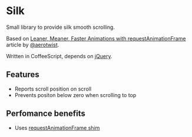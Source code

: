 # Silk

Small library to provide silk smooth scrolling.

Based on [Leaner, Meaner, Faster Animations with requestAnimationFrame](http://www.html5rocks.com/en/tutorials/speed/scrolling/) article by [@aerotwist](https://twitter.com/aerotwist). 

Written in CoffeeScript, depends on [jQuery](http://jquery.com/).


## Features

- Reports scroll position on scroll
- Prevents positon below zero when scrolling to top

## Perfomance benefits

- Uses [requestAnimationFrame shim](http://www.paulirish.com/2011/requestanimationframe-for-smart-animating) 

